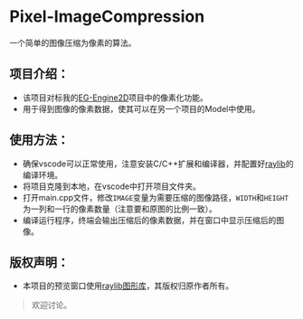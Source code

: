 # Pixel-ImageCompression  
一个简单的图像压缩为像素的算法。  
  
## 项目介绍：  
- 该项目对标我的[EG-Engine2D](https://github.com/qinmoM/EG-Engine2D)项目中的像素化功能。  
- 用于得到图像的像素数据，使其可以在另一个项目的Model中使用。  
  
## 使用方法：  
- 确保vscode可以正常使用，注意安装C/C++扩展和编译器，并配置好[raylib](https://github.com/raysan5/raylib)的编译环境。  
- 将项目克隆到本地，在vscode中打开项目文件夹。  
- 打开main.cpp文件，修改`IMAGE`变量为需要压缩的图像路径，`WIDTH`和`HEIGHT`为一列和一行的像素数量（注意要和原图的比例一致）。  
- 编译运行程序，终端会输出压缩后的像素数据，并在窗口中显示压缩后的图像。  
  
## 版权声明：  
- 本项目的预览窗口使用[raylib图形库](https://github.com/raysan5/raylib)，其版权归原作者所有。  
  
> 欢迎讨论。  